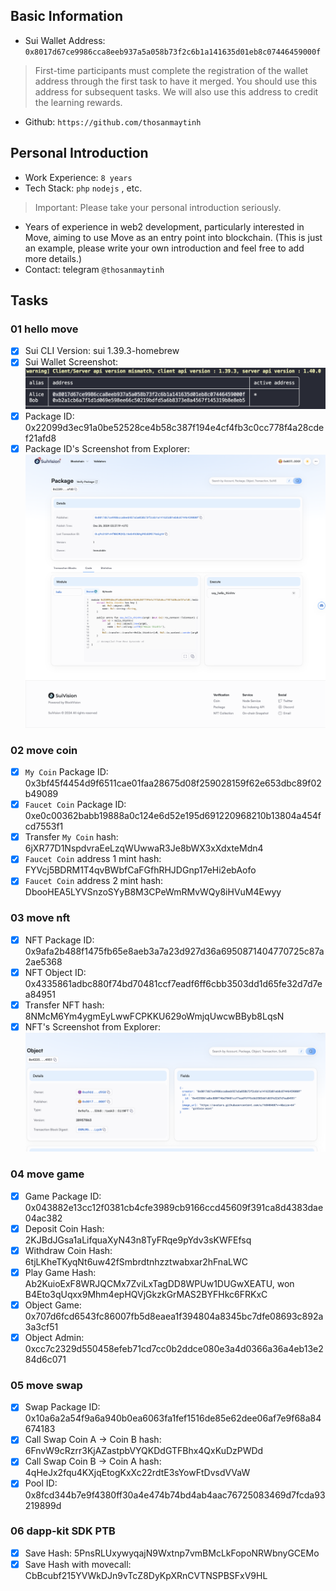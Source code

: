## Basic Information
- Sui Wallet Address: `0x8017d67ce9986cca8eeb937a5a058b73f2c6b1a141635d01eb8c07446459000f`
> First-time participants must complete the registration of the wallet address through the first task to have it merged. You should use this address for subsequent tasks. We will also use this address to credit the learning rewards.
- Github: `https://github.com/thosanmaytinh`

## Personal Introduction
- Work Experience: `8 years`
- Tech Stack: `php` `nodejs` , etc.
> Important: Please take your personal introduction seriously.
- Years of experience in web2 development, particularly interested in Move, aiming to use Move as an entry point into blockchain. (This is just an example, please write your own introduction and feel free to add more details.)
- Contact: telegram `@thosanmaytinh`

## Tasks

### 01 hello move
- [x] Sui CLI Version: sui 1.39.3-homebrew
- [x] Sui Wallet Screenshot: ![](./images/sui_addresses.png)
- [x] Package ID: 0x22099d3ec91a0be52528ce4b58c387f194e4cf4fb3c0cc778f4a28cdef21afd8
- [x] Package ID's Screenshot from Explorer: ![](./images/hello_word_package.png)

### 02 move coin
- [x] `My Coin` Package ID: 0x3bf45f4454d9f6511cae01faa28675d08f259028159f62e653dbc89f02b49089
- [x] `Faucet Coin` Package ID: 0xe0c00362babb19888a0c124e6d52e195d691220968210b13804a454fcd7553f1
- [x] Transfer `My Coin` hash: 6jXR77D1NspdvraEeLzqWUwwaR3Je8bWX3xXdxteMdn4
- [x] `Faucet Coin` address 1 mint hash: FYVcj5BDRM1T4qvBWbfCaFGfhRHJDGnp17eHi2ebAofo
- [x] `Faucet Coin` address 2 mint hash: DbooHEA5LYVSnzoSYyB8M3CPeWmRMvWQy8iHVuM4Ewyy

### 03 move nft
- [x] NFT Package ID: 0x9afa2b488f1475fb65e8aeb3a7a23d927d36a6950871404770725c87a2ae5368
- [x] NFT Object ID: 0x4335861adbc880f74bd70481ccf7eadf6ff6cbb3503dd1d65fe32d7d7ea84951
- [x] Transfer NFT hash: 8NMcM6Ym4ygmEyLwwFCPKKU629oWmjqUwcwBByb8LqsN
- [x] NFT's Screenshot from Explorer: ![](./images/task3.png)

### 04 move game
- [x] Game Package ID: 0x043882e13cc12f0381cb4cfe3989cb9166ccd45609f391ca8d4383dae04ac382
- [x] Deposit Coin Hash: 2KJBdJGsa1aLifquaXyN43n8TyFRqe9pYdv3sKWFEfsq
- [x] Withdraw Coin Hash: 6tjLKheTKyqNt6uw42fSmbrdtnhzztwabxar2hFnaLWC
- [x] Play Game Hash: Ab2KuioExF8WRJQCMx7ZviLxTagDD8WPUw1DUGwXEATU, won B4Eto3qUqxx9Mhm4epHQVjGkzkGrMAS2BYFHkc6FRKxC
- [x] Object Game: 0x707d6fcd6543fc86007fb5d8eaea1f394804a8345bc7dfe08693c892a3a3cf51
- [x] Object Admin: 0xcc7c2329d550458efeb71cd7cc0b2ddce080e3a4d0366a36a4eb13e284d6c071

### 05 move swap
- [x] Swap Package ID: 0x10a6a2a54f9a6a940b0ea6063fa1fef1516de85e62dee06af7e9f68a84674183
- [x] Call Swap Coin A -> Coin B hash: 6FnvW9cRzrr3KjAZastpbVYQKDdGTFBhx4QxKuDzPWDd
- [x] Call Swap Coin B -> Coin A hash: 4qHeJx2fqu4KXjqEtogKxXc22rdtE3sYowFtDvsdVVaW
- [x] Pool ID: 0x8fcd344b7e9f4380ff30a4e474b74bd4ab4aac76725083469d7fcda93219899d

### 06 dapp-kit SDK PTB
- [x] Save Hash: 5PnsRLUxywyqajN9Wxtnp7vmBMcLkFopoNRWbnyGCEMo
- [x] Save Hash with movecall: CbBcubf215YVWkDJn9vTcZ8DyKpXRnCVTNSPBSFxV9HL
